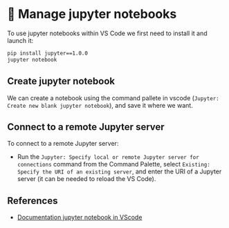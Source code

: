 # 📝 Manage jupyter notebooks

To use jupyter notebooks within VS Code we first need to install it and launch it:

```bash
pip install jupyter==1.0.0
jupyter notebook
```

## Create jupyter notebook

We can create a notebook using the command pallete in vscode (`Jupyter: Create new blank jupyter notebook`), and save it where we want.

## Connect to a remote Jupyter server

To connect to a remote Jupyter server:

- Run the `Jupyter: Specify local or remote Jupyter server for connections` command from the Command Palette, select `Existing: Specify the URI of an existing server`, and enter the URI of a Jupyter server (it can be needed to reload the VS Code).


## References

- [Documentation jupyter notebook in VScode](https://code.visualstudio.com/docs/python/jupyter-support) 